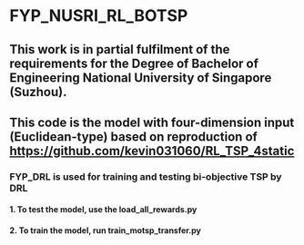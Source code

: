 # FYP_NUSRI_RL_BOTSP
## This work is in partial fulfilment of the requirements for the Degree of Bachelor of Engineering National University of Singapore (Suzhou).
## This code is the model with four-dimension input (Euclidean-type) based on reproduction of https://github.com/kevin031060/RL_TSP_4static
  
### FYP_DRL is used for training and testing bi-objective TSP by DRL
#### 1. To test the model, use the load_all_rewards.py
#### 2. To train the model, run train_motsp_transfer.py

 
